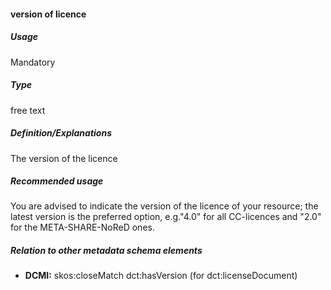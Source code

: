 #### version of licence
##### Usage
Mandatory
##### Type
free text
##### Definition/Explanations
The version of the licence
##### Recommended usage
You are advised to indicate the version of the licence of your resource; the latest version is the preferred option, e.g."4.0" for all CC-licences and "2.0" for the META-SHARE-NoReD ones.
##### Relation to other metadata schema elements
* **DCMI:** skos:closeMatch dct:hasVersion (for dct:licenseDocument)
